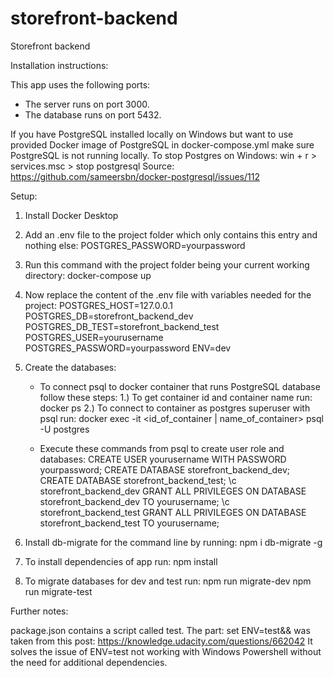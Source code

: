 # storefront-backend
Storefront backend

Installation instructions:

This app uses the following ports:
 - The server runs on port 3000.
 - The database runs on port 5432.


If you have PostgreSQL installed locally on Windows
but want to use provided Docker image of PostgreSQL in docker-compose.yml
make sure PostgreSQL is not running locally.
To stop Postgres on Windows:
	win + r > services.msc > stop postgresql
Source: https://github.com/sameersbn/docker-postgresql/issues/112


Setup:
1. Install Docker Desktop

2. Add an .env file to the project folder which only contains this entry and nothing else:
	POSTGRES_PASSWORD=yourpassword

3. Run this command with the project folder being your current working directory:
	docker-compose up

4. Now replace the content of the .env file with variables needed for the project:
	POSTGRES_HOST=127.0.0.1
	POSTGRES_DB=storefront_backend_dev
	POSTGRES_DB_TEST=storefront_backend_test
	POSTGRES_USER=yourusername
	POSTGRES_PASSWORD=yourpassword
	ENV=dev

5. Create the databases:

	- To connect psql to docker container that runs PostgreSQL database follow these steps:
		1.) To get container id and container name run:
			docker ps
		2.) To connect to container as postgres superuser with psql run:
			docker exec -it <id_of_container | name_of_container> psql -U postgres

	- Execute these commands from psql to create user role and databases:
		CREATE USER yourusername WITH PASSWORD yourpassword;
		CREATE DATABASE storefront_backend_dev;
		CREATE DATABASE storefront_backend_test;
		\c storefront_backend_dev
		GRANT ALL PRIVILEGES ON DATABASE storefront_backend_dev TO yourusername;
		\c storefront_backend_test
		GRANT ALL PRIVILEGES ON DATABASE storefront_backend_test TO yourusername;

6. Install db-migrate for the command line by running:
	npm i db-migrate -g

7. To install dependencies of app run:
	npm install

8. To migrate databases for dev and test run:
	npm run migrate-dev
	npm run migrate-test




Further notes:

package.json contains a script called test.
The part:
	set ENV=test&&
was taken from this post:
https://knowledge.udacity.com/questions/662042
It solves the issue of ENV=test not working with Windows Powershell
without the need for additional dependencies.
